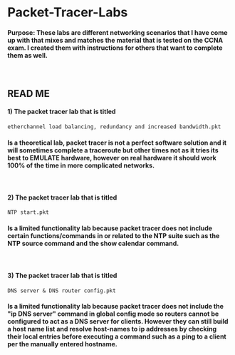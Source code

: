 # Packet-Tracer-Labs
<h4> Purpose: These labs are different networking scenarios that I have come up with that mixes and matches the material that is tested on the CCNA exam. 
 I created them with instructions for others that want to complete them as well. </h4>
<br>
  <h2> READ ME </h2>


<h4>1) The packet tracer lab that is titled</h4>
   
  ```etherchannel load balancing, redundancy and increased bandwidth.pkt``` 
    
<h4>Is a theoretical lab, packet tracer is not a perfect software solution and it will sometimes complete a traceroute but other times not as it tries its best to EMULATE hardware, however on real hardware it should work 100% of the time in more complicated networks.</h4>
<br>
<h4>2) The packet tracer lab that is titled</h4>

```NTP start.pkt```
<h4>Is a limited functionality lab because packet tracer does not include certain functions/commands in or related to the NTP suite such as the NTP source command and the show calendar command.</h4>
<br>
<h4>3) The packet tracer lab that is titled</h4>

```DNS server & DNS router config.pkt```
<h4>Is a limited functionality lab because packet tracer does not include the "ip DNS server" command in global config mode so routers cannot be configured to act as a DNS server for clients. However they can still build a host name list and resolve host-names to ip addresses by checking their local entries before executing a command such as a ping to a client per the manually entered hostname.</h4>
